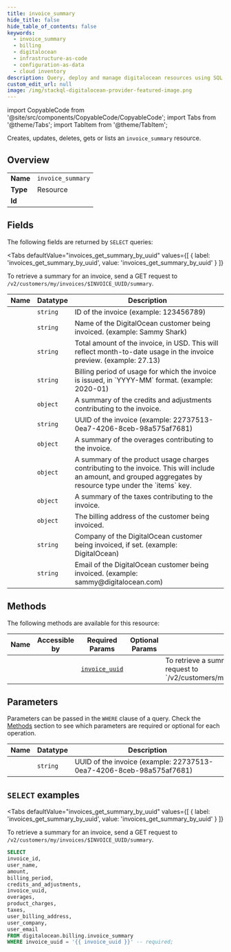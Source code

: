 ```yaml
--- 
title: invoice_summary
hide_title: false
hide_table_of_contents: false
keywords:
  - invoice_summary
  - billing
  - digitalocean
  - infrastructure-as-code
  - configuration-as-data
  - cloud inventory
description: Query, deploy and manage digitalocean resources using SQL
custom_edit_url: null
image: /img/stackql-digitalocean-provider-featured-image.png
---
```


import CopyableCode from '@site/src/components/CopyableCode/CopyableCode';
import Tabs from '@theme/Tabs';
import TabItem from '@theme/TabItem';

Creates, updates, deletes, gets or lists an <code>invoice_summary</code> resource.

## Overview
<table><tbody>
<tr><td><b>Name</b></td><td><code>invoice_summary</code></td></tr>
<tr><td><b>Type</b></td><td>Resource</td></tr>
<tr><td><b>Id</b></td><td><CopyableCode code="digitalocean.billing.invoice_summary" /></td></tr>
</tbody></table>

## Fields

The following fields are returned by `SELECT` queries:

<Tabs
    defaultValue="invoices_get_summary_by_uuid"
    values={[
        { label: 'invoices_get_summary_by_uuid', value: 'invoices_get_summary_by_uuid' }
    ]}
>
<TabItem value="invoices_get_summary_by_uuid">

To retrieve a summary for an invoice, send a GET request to  `/v2/customers/my/invoices/$INVOICE_UUID/summary`.

<table>
<thead>
    <tr>
    <th>Name</th>
    <th>Datatype</th>
    <th>Description</th>
    </tr>
</thead>
<tbody>
<tr>
    <td><CopyableCode code="invoice_id" /></td>
    <td><code>string</code></td>
    <td>ID of the invoice (example: 123456789)</td>
</tr>
<tr>
    <td><CopyableCode code="user_name" /></td>
    <td><code>string</code></td>
    <td>Name of the DigitalOcean customer being invoiced. (example: Sammy Shark)</td>
</tr>
<tr>
    <td><CopyableCode code="amount" /></td>
    <td><code>string</code></td>
    <td>Total amount of the invoice, in USD.  This will reflect month-to-date usage in the invoice preview. (example: 27.13)</td>
</tr>
<tr>
    <td><CopyableCode code="billing_period" /></td>
    <td><code>string</code></td>
    <td>Billing period of usage for which the invoice is issued, in `YYYY-MM`  format. (example: 2020-01)</td>
</tr>
<tr>
    <td><CopyableCode code="credits_and_adjustments" /></td>
    <td><code>object</code></td>
    <td>A summary of the credits and adjustments contributing to the invoice.</td>
</tr>
<tr>
    <td><CopyableCode code="invoice_uuid" /></td>
    <td><code>string</code></td>
    <td>UUID of the invoice (example: 22737513-0ea7-4206-8ceb-98a575af7681)</td>
</tr>
<tr>
    <td><CopyableCode code="overages" /></td>
    <td><code>object</code></td>
    <td>A summary of the overages contributing to the invoice.</td>
</tr>
<tr>
    <td><CopyableCode code="product_charges" /></td>
    <td><code>object</code></td>
    <td>A summary of the product usage charges contributing to the invoice.  This will include an amount, and grouped aggregates by resource type  under the `items` key.</td>
</tr>
<tr>
    <td><CopyableCode code="taxes" /></td>
    <td><code>object</code></td>
    <td>A summary of the taxes contributing to the invoice.</td>
</tr>
<tr>
    <td><CopyableCode code="user_billing_address" /></td>
    <td><code>object</code></td>
    <td>The billing address of the customer being invoiced.</td>
</tr>
<tr>
    <td><CopyableCode code="user_company" /></td>
    <td><code>string</code></td>
    <td>Company of the DigitalOcean customer being invoiced, if set. (example: DigitalOcean)</td>
</tr>
<tr>
    <td><CopyableCode code="user_email" /></td>
    <td><code>string</code></td>
    <td>Email of the DigitalOcean customer being invoiced. (example: sammy@digitalocean.com)</td>
</tr>
</tbody>
</table>
</TabItem>
</Tabs>

## Methods

The following methods are available for this resource:

<table>
<thead>
    <tr>
    <th>Name</th>
    <th>Accessible by</th>
    <th>Required Params</th>
    <th>Optional Params</th>
    <th>Description</th>
    </tr>
</thead>
<tbody>
<tr>
    <td><a href="#invoices_get_summary_by_uuid"><CopyableCode code="invoices_get_summary_by_uuid" /></a></td>
    <td><CopyableCode code="select" /></td>
    <td><a href="#parameter-invoice_uuid"><code>invoice_uuid</code></a></td>
    <td></td>
    <td>To retrieve a summary for an invoice, send a GET request to `/v2/customers/my/invoices/$INVOICE_UUID/summary`.</td>
</tr>
</tbody>
</table>

## Parameters

Parameters can be passed in the `WHERE` clause of a query. Check the [Methods](#methods) section to see which parameters are required or optional for each operation.

<table>
<thead>
    <tr>
    <th>Name</th>
    <th>Datatype</th>
    <th>Description</th>
    </tr>
</thead>
<tbody>
<tr id="parameter-invoice_uuid">
    <td><CopyableCode code="invoice_uuid" /></td>
    <td><code>string</code></td>
    <td>UUID of the invoice (example: 22737513-0ea7-4206-8ceb-98a575af7681)</td>
</tr>
</tbody>
</table>

## `SELECT` examples

<Tabs
    defaultValue="invoices_get_summary_by_uuid"
    values={[
        { label: 'invoices_get_summary_by_uuid', value: 'invoices_get_summary_by_uuid' }
    ]}
>
<TabItem value="invoices_get_summary_by_uuid">

To retrieve a summary for an invoice, send a GET request to `/v2/customers/my/invoices/$INVOICE_UUID/summary`.

```sql
SELECT
invoice_id,
user_name,
amount,
billing_period,
credits_and_adjustments,
invoice_uuid,
overages,
product_charges,
taxes,
user_billing_address,
user_company,
user_email
FROM digitalocean.billing.invoice_summary
WHERE invoice_uuid = '{{ invoice_uuid }}' -- required;
```
</TabItem>
</Tabs>
